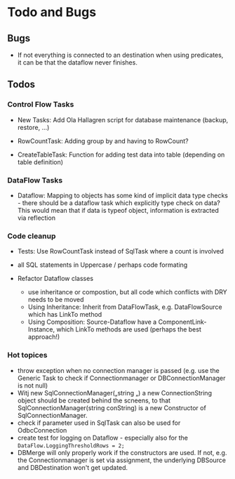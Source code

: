 # Todo and Bugs

## Bugs

- If not everything is connected to an destination when using predicates, it can be that the dataflow never finishes.

## Todos

### Control Flow Tasks

- New Tasks: Add Ola Hallagren script for database maintenance (backup, restore, ...)

- RowCountTask: Adding group by and having to RowCount?

- CreateTableTask: Function for adding test data into table (depending on table definition)

### DataFlow Tasks

- Dataflow: Mapping to objects has some kind of implicit data type checks - there should be a dataflow task which explicitly type check on data? This would mean that if data is typeof object, information is extracted via reflection

### Code cleanup

- Tests: Use RowCountTask instead of SqlTask where a count is involved

- all SQL statements in Uppercase / perhaps code formating

- Refactor Dataflow classes 
  - use inheritance or compostion, but all code which conflicts with DRY needs to be moved
  - Using Inheritance: Inherit from DataFlowTask, e.g. DataFlowSource which has LinkTo method
  - Using Composition: Source-Dataflow have a ComponentLink-Instance, which LinkTo methods are used (perhaps the best approach!)

### Hot topices

- throw exception when no connection manager is passed (e.g. use the Generic Task to check if Connectionmanager or DBConnectionManager is not null)
- Witj new SqlConnectionManager(„string „) a new ConnectionString object should be created behind the scneens, to that SqlConnectionManager(string conString) is a new Constructor of SqlConnectionManager. 
- check if parameter used in SqlTask can also be used for OdbcConnection
- create test for logging on Dataflow - especially also for the `DataFlow.LoggingThresholdRows = 2;`
- DBMerge will only properly work if the constructors are used. If not, e.g. the Connectionmanager is set via assignment, the underlying DBSource and DBDestination won't get updated. 
